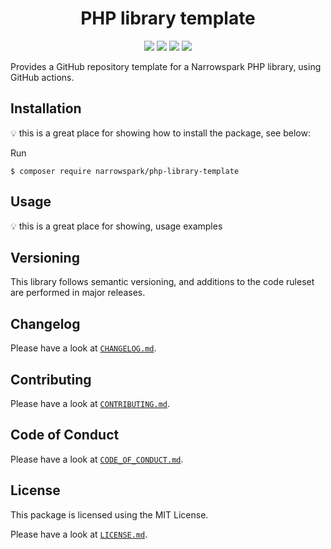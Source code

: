 <h1 align="center">PHP library template</h1>
<p align="center">
    <a href="https://php.net/"><img src="https://img.shields.io/badge/php-%5E8.0.0-8892BF.svg?style=flat-square"></a>
    <a href="https://github.com/semantic-release/semantic-release"><img src="https://img.shields.io/badge/%20%20%F0%9F%93%A6%F0%9F%9A%80-semantic--release-e10079.svg?style=flat-square"></a>
    <a href=".github/CODE_OF_CONDUCT.md"><img src="https://img.shields.io/badge/Contributor%20Covenant-2.0-4baaaa.svg?style=flat-square"></a>
    <a href="https://opensource.org/licenses/MIT"><img src="https://img.shields.io/badge/license-MIT-brightgreen.svg?style=flat-square"></a>
</p>

Provides a GitHub repository template for a Narrowspark PHP library, using GitHub actions.

## Installation

:bulb: this is a great place for showing how to install the package, see below:

Run

```
$ composer require narrowspark/php-library-template
```

## Usage

:bulb: this is a great place for showing, usage examples

## Versioning

This library follows semantic versioning, and additions to the code ruleset are performed in major releases.

## Changelog

Please have a look at [`CHANGELOG.md`](CHANGELOG.md).

## Contributing

Please have a look at [`CONTRIBUTING.md`](.github/CONTRIBUTING.md).

## Code of Conduct

Please have a look at [`CODE_OF_CONDUCT.md`](.github/CODE_OF_CONDUCT.md).

## License

This package is licensed using the MIT License.

Please have a look at [`LICENSE.md`](LICENSE.md).
